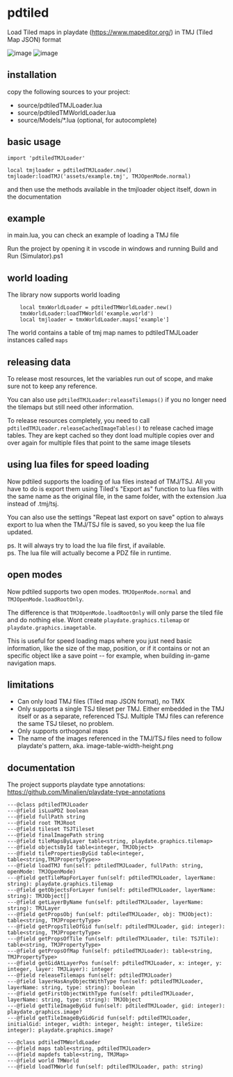 # pdtiled
Load Tiled maps in playdate (https://www.mapeditor.org/) in TMJ (Tiled Map JSON) format

![image](https://github.com/dganzella/chickenTiledLoader/assets/30127664/4c71ca16-abd9-410b-9f04-4c87b9eed6e1)
![image](https://github.com/user-attachments/assets/2f45008e-ecdb-4308-9517-b6feafe0e5c2)


## installation

copy the following sources to your project:

- source/pdtiledTMJLoader.lua
- source/pdtiledTMWorldLoader.lua
- source/Models/*.lua (optional, for autocomplete)

## basic usage
```
import 'pdtiledTMJLoader'

local tmjloader = pdtiledTMJLoader.new()
tmjloader:loadTMJ('assets/example.tmj', TMJOpenMode.normal)
```
and then use the methods available in the tmjloader object itself, down in the documentation

## example

in main.lua, you can check an example of loading a TMJ file

Run the project by opening it in vscode in windows and running Build and Run (Simulator).ps1

## world loading

The library now supports world loading

```
    local tmxWorldLoader = pdtiledTMWorldLoader.new()
    tmxWorldLoader:loadTMWorld('example.world')
    local tmjloader = tmxWorldLoader.maps['example']
```

The world contains a table of tmj map names to pdtiledTMJLoader instances called ```maps```

## releasing data

To release most resources, let the variables run out of scope, and make sure not to keep any reference.

You can also use ```pdtiledTMJLoader:releaseTilemaps()``` if you no longer need the tilemaps but still need other information.

To release resources completely, you need to call ```pdtiledTMJLoader.releaseCachedImageTables()``` to release cached image tables. They are kept cached so they dont load multiple copies over and over again for multiple files that point to the same image tilesets

## using lua files for speed loading

Now pdtiled supports the loading of lua files instead of TMJ/TSJ. All you have to do is export them using Tiled's "Export as" function to lua files with the same name as the original file, in the same folder, with the extension .lua instead of .tmj/tsj.

You can also use the settings "Repeat last export on save" option to always export to lua when the TMJ/TSJ file is saved, so you keep the lua file updated.

ps. It will always try to load the lua file first, if available.  
ps. The lua file will actually become a PDZ file in runtime.  

## open modes

Now pdtiled supports two open modes. ```TMJOpenMode.normal``` and ```TMJOpenMode.loadRootOnly```.

The difference is that ```TMJOpenMode.loadRootOnly``` will only parse the tiled file and do nothing else. Wont create ```playdate.graphics.tilemap``` or ```playdate.graphics.imagetable```.

This is useful for speed loading maps where you just need basic information, like the size of the map, position, or if it contains or not an specific object like a save point -- for example, when building in-game navigation maps.

## limitations

- Can only load TMJ files (Tiled map JSON format), no TMX
- Only supports a single TSJ tileset per TMJ. Either embedded in the TMJ itself or as a separate, referenced TSJ. Multiple TMJ files can reference the same TSJ tileset, no problem.
- Only supports orthogonal maps
- The name of the images referenced in the TMJ/TSJ files need to follow playdate's pattern, aka. image-table-width-height.png

## documentation

The project supports playdate type annotations: https://github.com/Minalien/playdate-type-annotations

```
---@class pdtiledTMJLoader
---@field isLuaPDZ boolean
---@field fullPath string
---@field root TMJRoot
---@field tileset TSJTileset
---@field finalImagePath string
---@field tileMapsByLayer table<string, playdate.graphics.tilemap>
---@field objectsById table<integer, TMJObject>
---@field tilePropertiesByGid table<integer, table<string,TMJPropertyType>>
---@field loadTMJ fun(self: pdtiledTMJLoader, fullPath: string, openMode: TMJOpenMode)
---@field getTileMapForLayer fun(self: pdtiledTMJLoader, layerName: string): playdate.graphics.tilemap
---@field getObjectsForLayer fun(self: pdtiledTMJLoader, layerName: string): TMJObject[]
---@field getLayerByName fun(self: pdtiledTMJLoader, layerName: string): TMJLayer
---@field getPropsObj fun(self: pdtiledTMJLoader, obj: TMJObject): table<string, TMJPropertyType>
---@field getPropsTileOfGid fun(self: pdtiledTMJLoader, gid: integer): table<string, TMJPropertyType>
---@field getPropsOfTile fun(self: pdtiledTMJLoader, tile: TSJTile): table<string, TMJPropertyType>
---@field getPropsOfMap fun(self: pdtiledTMJLoader): table<string, TMJPropertyType>
---@field getGidAtLayerPos fun(self: pdtiledTMJLoader, x: integer, y: integer, layer: TMJLayer): integer
---@field releaseTilemaps fun(self: pdtiledTMJLoader)
---@field layerHasAnyObjectWithType fun(self: pdtiledTMJLoader, layerName: string, type: string): boolean
---@field getFirstObjectWithType fun(self: pdtiledTMJLoader, layerName: string, type: string): TMJObject
---@field getTileImageByGid fun(self: pdtiledTMJLoader, gid: integer): playdate.graphics.image?
---@field getTileImageByGidGrid fun(self: pdtiledTMJLoader, initialGid: integer, width: integer, height: integer, tileSize: integer): playdate.graphics.image?
```

```
---@class pdtiledTMWorldLoader
---@field maps table<string, pdtiledTMJLoader>
---@field mapdefs table<string, TMJMap>
---@field world TMWorld
---@field loadTMWorld fun(self: pdtiledTMJLoader, path: string)
```
